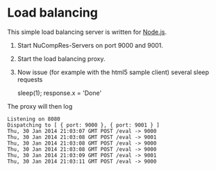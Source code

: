 # Load balancing

This simple load balancing server is written for [Node.js](http://nodejs.org/).
1. Start NuCompRes-Servers on port 9000 and 9001. 
2. Start the load balancing proxy.
3. Now issue (for example with the html5 sample client) several sleep requests
    
    sleep(1);
    response.x = 'Done'

The proxy will then log

    Listening on 8080
    Dispatching to [ { port: 9000 }, { port: 9001 } ]
    Thu, 30 Jan 2014 21:03:07 GMT POST /eval -> 9000
    Thu, 30 Jan 2014 21:03:08 GMT POST /eval -> 9001
    Thu, 30 Jan 2014 21:03:08 GMT POST /eval -> 9000
    Thu, 30 Jan 2014 21:03:08 GMT POST /eval -> 9000
    Thu, 30 Jan 2014 21:03:09 GMT POST /eval -> 9001
    Thu, 30 Jan 2014 21:03:11 GMT POST /eval -> 9000